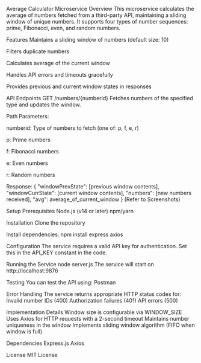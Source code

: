 Average Calculator Microservice
Overview
This microservice calculates the average of numbers fetched from a third-party API, maintaining a sliding window of unique numbers. It supports four types of number sequences: prime, Fibonacci, even, and random numbers.

Features
Maintains a sliding window of numbers (default size: 10)

Filters duplicate numbers

Calculates average of the current window

Handles API errors and timeouts gracefully

Provides previous and current window states in responses

API Endpoints
GET /numbers/{numberid}
Fetches numbers of the specified type and updates the window.

Path Parameters:

numberid: Type of numbers to fetch (one of: p, f, e, r)

p: Prime numbers

f: Fibonacci numbers

e: Even numbers

r: Random numbers

Response:
{
  "windowPrevState": [previous window contents],
  "windowCurrState": [current window contents],
  "numbers": [new numbers received],
  "avg": average_of_current_window
}
(Refer to Screenshots)



Setup
Prerequisites
Node.js (v14 or later)
npm/yarn

Installation
Clone the repository

Install dependencies:
npm install express axios

Configuration
The service requires a valid API key for authentication. Set this in the API_KEY constant in the code.

Running the Service
node server.js
The service will start on http://localhost:9876

Testing
You can test the API using:
Postman



Error Handling
The service returns appropriate HTTP status codes for:
Invalid number IDs (400)
Authorization failures (401)
API errors (500)

Implementation Details
Window size is configurable via WINDOW_SIZE
Uses Axios for HTTP requests with a 2-second timeout
Maintains number uniqueness in the window
Implements sliding window algorithm (FIFO when window is full)

Dependencies
Express.js
Axios

License
MIT License
